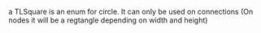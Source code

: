 a TLSquare is an enum for circle. It can only be used on connections (On nodes it will be a regtangle depending on width and height)